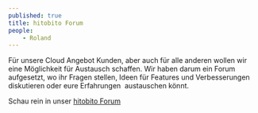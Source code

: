 ```yaml
---
published: true
title: hitobito Forum
people:
    - Roland
---
```



F&uuml;r unsere Cloud Angebot Kunden, aber auch f&uuml;r alle anderen wollen wir eine M&ouml;glichkeit f&uuml;r Austausch schaffen. Wir haben darum ein Forum aufgesetzt, wo ihr Fragen stellen, Ideen f&uuml;r Features und Verbesserungen diskutieren oder eure Erfahrungen &nbsp;austauschen k&ouml;nnt.

Schau rein in unser [hitobito Forum](https://hitobito.discoursehosting.net)